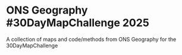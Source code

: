 # ONS Geography #30DayMapChallenge 2025
A collection of maps and code/methods from ONS Geography for the 30DayMapChallenge
